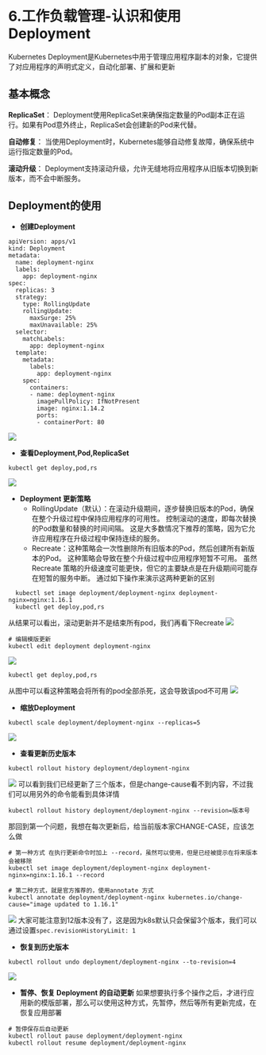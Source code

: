 # 6.工作负载管理-认识和使用Deployment
Kubernetes Deployment是Kubernetes中用于管理应用程序副本的对象，它提供了对应用程序的声明式定义，自动化部署、扩展和更新
## 基本概念
**ReplicaSet**： Deployment使用ReplicaSet来确保指定数量的Pod副本正在运行。如果有Pod意外终止，ReplicaSet会创建新的Pod来代替。

**自动修复**： 当使用Deployment时，Kubernetes能够自动修复故障，确保系统中运行指定数量的Pod。

**滚动升级**： Deployment支持滚动升级，允许无缝地将应用程序从旧版本切换到新版本，而不会中断服务。

## Deployment的使用
* **创建Deployment**
```
apiVersion: apps/v1
kind: Deployment
metadata:
  name: deployment-nginx
  labels:
    app: deployment-nginx
spec:
  replicas: 3
  strategy:
    type: RollingUpdate
    rollingUpdate:
      maxSurge: 25%
      maxUnavailable: 25%
  selector:
    matchLabels:
      app: deployment-nginx
  template:
    metadata:
      labels:
        app: deployment-nginx
    spec:
      containers:
      - name: deployment-nginx
        imagePullPolicy: IfNotPresent
        image: nginx:1.14.2
        ports:
        - containerPort: 80
```
![](media/17088234258523/17093425707926.jpg)

* **查看Deployment,Pod,ReplicaSet**
```
kubectl get deploy,pod,rs
```
![](media/17088234258523/17093425924009.jpg)

* **Deployment 更新策略**
    * RollingUpdate（默认）：在滚动升级期间，逐步替换旧版本的Pod，确保在整个升级过程中保持应用程序的可用性。
控制滚动的速度，即每次替换的Pod数量和替换的时间间隔。
这是大多数情况下推荐的策略，因为它允许应用程序在升级过程中保持连续的服务。
    * Recreate：这种策略会一次性删除所有旧版本的Pod，然后创建所有新版本的Pod。
这种策略会导致在整个升级过程中应用程序短暂不可用。
虽然 Recreate 策略的升级速度可能更快，但它的主要缺点是在升级期间可能存在短暂的服务中断。
  通过如下操作来演示这两种更新的区别
```
  kubectl set image deployment/deployment-nginx deployment-nginx=nginx:1.16.1
  kubectl get deploy,pod,rs 
```
从结果可以看出，滚动更新并不是结束所有pod，我们再看下Recreate
![](media/17088234258523/17093428745868.jpg)

```
# 编辑模版更新
kubectl edit deployment deployment-nginx
```
![](media/17088234258523/17093430362726.jpg)
```
kubectl get deploy,pod,rs
```
从图中可以看这种策略会将所有的pod全部杀死，这会导致该pod不可用
![](media/17088234258523/17093431311649.jpg)

* **缩放Deployment**
```
kubectl scale deployment/deployment-nginx --replicas=5
``` 
![](media/17088234258523/17093433043744.jpg)

* **查看更新历史版本**
```
kubectl rollout history deployment/deployment-nginx
```
![](media/17088234258523/17093434256273.jpg)
可以看到我们已经更新了三个版本，但是change-cause看不到内容，不过我们可以用另外的命令能看到具体详情
```
kubectl rollout history deployment/deployment-nginx --revision=版本号
```
那回到第一个问题，我想在每次更新后，给当前版本家CHANGE-CASE，应该怎么做
```
# 第一种方式 在执行更新命令时加上 --record，虽然可以使用，但是已经被提示在将来版本会被移除
kubectl set image deployment/deployment-nginx deployment-nginx=nginx:1.16.1 --record

# 第二种方式，就是官方推荐的，使用annotate 方式
kubectl annotate deployment/deployment-nginx kubernetes.io/change-cause="image updated to 1.16.1"
```
![](media/17088234258523/17093444623260.jpg)
大家可能注意到12版本没有了，这是因为k8s默认只会保留3个版本，我们可以通过设置`spec.revisionHistoryLimit: 1`
* **恢复到历史版本**
```
kubectl rollout undo deployment/deployment-nginx --to-revision=4
```
![](media/17088234258523/17093447390447.jpg)

* **暂停、恢复 Deployment 的自动更新**
如果想要执行多个操作之后，才进行应用新的模版部署，那么可以使用这种方式，先暂停，然后等所有更新完成，在恢复应用部署
```
# 暂停保存后自动更新
kubectl rollout pause deployment/deployment-nginx
kubectl rollout resume deployment/deployment-nginx
```